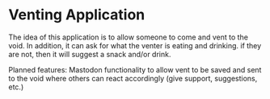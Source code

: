 # Venting Application

The idea of this application is to allow someone to come and vent to the void. In addition, it can ask for what the venter is eating and drinking. if they are not, then it will suggest a snack and/or drink.

Planned features:
Mastodon functionality to allow vent to be saved and sent to the void where others can react accordingly (give support, suggestions, etc.)
